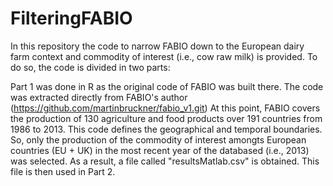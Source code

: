 # FilteringFABIO

In this repository the code to narrow FABIO down to the European dairy farm context and commodity of interest (i.e., cow raw milk) is provided. 
To do so, the code is divided in two parts:

Part 1 was done in R as the original code of FABIO was built there. The code was extracted directly from FABIO's author (https://github.com/martinbruckner/fabio_v1.git)
At this point, FABIO covers the production of 130 agriculture and food products over 191 countries from 1986 to 2013. This code defines the geographical and temporal boundaries.
So, only the production of the commodity of interest amongts European countries (EU + UK) in the most recent year of the databased (i.e., 2013) was selected. 
As a result, a file called "resultsMatlab.csv" is obtained. This file is then used in Part 2.

